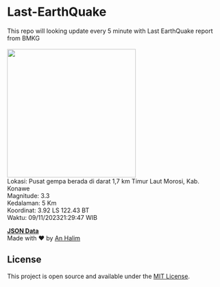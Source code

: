 # Last-EarthQuake
This repo will looking update every 5 minute with Last EarthQuake report from BMKG
<br>
<br>
<img src="https://static.bmkg.go.id/20231109212947.mmi.jpg" width="300"/>
<br>
Lokasi: Pusat gempa berada di darat 1,7 km Timur Laut Morosi, Kab. Konawe <br>
Magnitude: 3.3 <br>
Kedalaman: 5 Km <br>
Koordinat: 3.92 LS 122.43 BT <br>
Waktu: 09/11/202321:29:47 WIB <br>

<a href="./data/data.json">**JSON Data**</a>
<br>
Made with ❤️ by <a href="https://github.com/an-halim">An Halim</a>
## License

This project is open source and available under the [MIT License](LICENSE).
